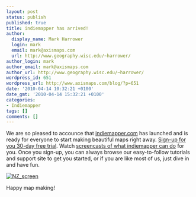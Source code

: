 ```yaml
---
layout: post
status: publish
published: true
title: indiemapper has arrived!
author:
  display_name: Mark Harrower
  login: mark
  email: mark@axismaps.com
  url: http://www.geography.wisc.edu/~harrower/
author_login: mark
author_email: mark@axismaps.com
author_url: http://www.geography.wisc.edu/~harrower/
wordpress_id: 651
wordpress_url: http://www.axismaps.com/blog/?p=651
date: '2010-04-14 10:32:21 +0100'
date_gmt: '2010-04-14 15:32:21 +0100'
categories:
- Indiemapper
tags: []
comments: []
---
```

<p>We are so pleased to accounce that <a href="http://indiemapper.com" target="_blank">indiemapper.com</a> has launched and is ready for everyone to start making beautiful maps right away. <a href="http://indiemapper.com/pricing.php" target="_blank">Sign-up for you 30-day free trial</a>. Watch <a href="http://indiemapper.com/about.php" target="_blank">screencasts of what indiemapper can do</a> for you. Once you sign-up, you can always browse our easy-to-follow tutorials and support site to get you started, or if you are like most of us, just dive in and have fun.</p>
<p><a href="http://indiemapper.com"><img class="aligncenter size-full wp-image-658" title="NZ_screen" src="http://www.axismaps.com/blog/wp-content/uploads/2010/04/NZ_screen.jpg" alt="NZ_screen" /></a></p>
<p>Happy map making!</p>
